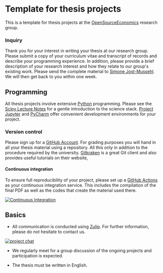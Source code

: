 # Template for thesis projects

This is a template for thesis projects at the [OpenSourceEconomics](https://github.com/OpenSourceEconomics) research group.

### Inquiry

Thank you for your interest in writing your thesis at our research group. Please submit a copy of your curriculum vitae and transcript of records and describe your programming experience. In addition, please provide a brief description of your research interest and how they relate to our group's existing work. Please send the complete material to [Simone Jost-Mussehl](https://www.iame.uni-bonn.de/people/jost-mussehl). We will then get back to you within one week.

## Programming

All thesis projects involve extensive [Python](https://www.python.org) programming. Please see the [Scipy Lecture Notes](https://scipy-lectures.org/) for a gentle introduction to the science stack. [Project Jupyter](https://jupyter.org) and  [PyCharm](https://www.jetbrains.com/pycharm) offer convenient development environments for your project.

### Version control

Please sign up for a [GitHub Account](http://github.com). For grading purposes you will hand in all your thesis material using a repository. All this only in addition to the procedure required by the university. [Gitkraken](https://www.gitkraken.com/git-client) is a great Git client and also provides useful tutorials on their website,

#### Continuous integration

To ensure full reproducibility of your project, please set up a [GitHub Actions](https://help.github.com/en/actions) as your continuous integration service. This includes the compilation of the final PDF as well as the codes that create the material used there.

[![Continuous Integration](https://github.com/HumanCapitalAnalysis/template-thesis-project/workflows/Continuous%20Integration/badge.svg)](https://github.com/HumanCapitalAnalysis/template-thesis-project/actions)

## Basics

* All communication is conducted using [Zulip](https://zulipchat.com/). For further information, please do not hesitate to contact us.

[![project chat](https://img.shields.io/badge/zulip-join_chat-brightgreen.svg)](https://hca.zulipchat.com/)

* We regularly meet for a group discussion of the ongoing projects and participation is expected.

* The thesis must be written in English.
